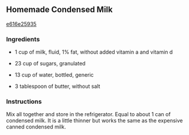 ## Homemade Condensed Milk

[e616e25935](http://tastykitchen.com/recipes/homemade-ingredients/homemade-condensed-milk-2/)

### Ingredients

 - 1 cup of milk, fluid, 1% fat, without added vitamin a and vitamin d

 - 23 cup of sugars, granulated

 - 13 cup of water, bottled, generic

 - 3 tablespoon of butter, without salt

### Instructions

Mix all together and store in the refrigerator. Equal to about 1 can of condensed milk. It is a little thinner but works the same as the expensive canned condensed milk.